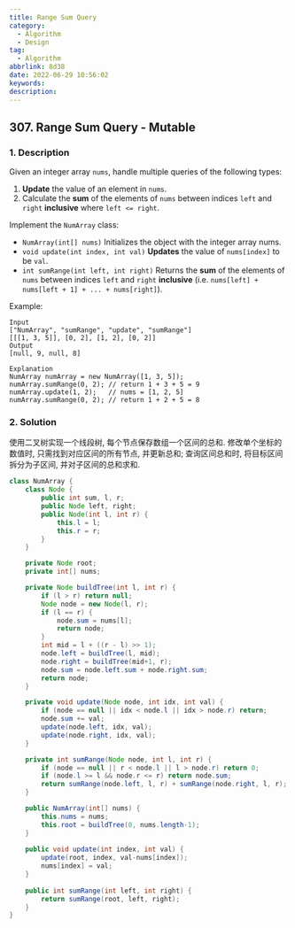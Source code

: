 ```yaml
---
title: Range Sum Query
category:
  - Algorithm
  - Design
tag:
  - Algorithm
abbrlink: 8d38
date: 2022-06-29 10:56:02
keywords:
description:
---
```


## 307. Range Sum Query - Mutable
### 1. Description
Given an integer array `nums`, handle multiple queries of the following types:
1. **Update** the value of an element in `nums`.
2. Calculate the **sum** of the elements of `nums` between indices `left` and `right` **inclusive** where `left <= right`.

Implement the `NumArray` class:
* `NumArray(int[] nums)` Initializes the object with the integer array nums.
* `void update(int index, int val)` **Updates** the value of `nums[index]` to be `val`.
* `int sumRange(int left, int right)` Returns the **sum** of the elements of `nums` between indices `left` and `right` **inclusive** (i.e. `nums[left] + nums[left + 1] + ... + nums[right]`).

Example:
```
Input
["NumArray", "sumRange", "update", "sumRange"]
[[[1, 3, 5]], [0, 2], [1, 2], [0, 2]]
Output
[null, 9, null, 8]

Explanation
NumArray numArray = new NumArray([1, 3, 5]);
numArray.sumRange(0, 2); // return 1 + 3 + 5 = 9
numArray.update(1, 2);   // nums = [1, 2, 5]
numArray.sumRange(0, 2); // return 1 + 2 + 5 = 8
```

### 2. Solution
使用二叉树实现一个线段树, 每个节点保存数组一个区间的总和. 修改单个坐标的数值时, 只需找到对应区间的所有节点, 并更新总和; 查询区间总和时, 将目标区间拆分为子区间, 并对子区间的总和求和.

```java
class NumArray {
    class Node {
        public int sum, l, r;
        public Node left, right;
        public Node(int l, int r) {
            this.l = l;
            this.r = r;
        }
    }

    private Node root;
    private int[] nums;

    private Node buildTree(int l, int r) {
        if (l > r) return null;
        Node node = new Node(l, r);
        if (l == r) {
            node.sum = nums[l];
            return node;
        }
        int mid = l + ((r - l) >> 1);
        node.left = buildTree(l, mid);
        node.right = buildTree(mid+1, r);
        node.sum = node.left.sum + node.right.sum;
        return node;
    }

    private void update(Node node, int idx, int val) {
        if (node == null || idx < node.l || idx > node.r) return;
        node.sum += val;
        update(node.left, idx, val);
        update(node.right, idx, val);
    }

    private int sumRange(Node node, int l, int r) {
        if (node == null || r < node.l || l > node.r) return 0;
        if (node.l >= l && node.r <= r) return node.sum;
        return sumRange(node.left, l, r) + sumRange(node.right, l, r);
    }

    public NumArray(int[] nums) {
        this.nums = nums;
        this.root = buildTree(0, nums.length-1);
    }
    
    public void update(int index, int val) {
        update(root, index, val-nums[index]);
        nums[index] = val;
    }
    
    public int sumRange(int left, int right) {
        return sumRange(root, left, right);
    }
}
```
